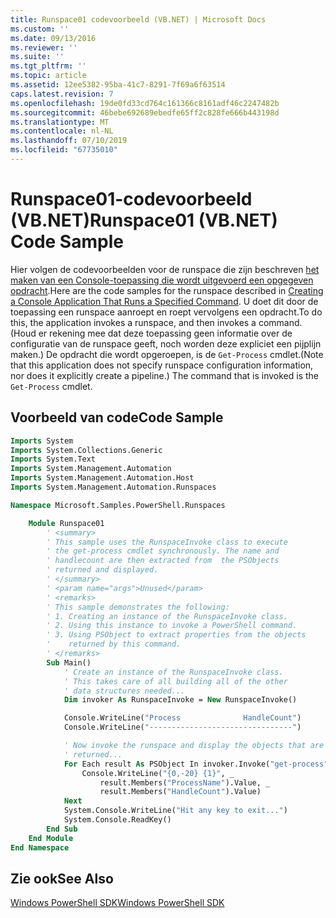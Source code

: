 ```yaml
---
title: Runspace01 codevoorbeeld (VB.NET) | Microsoft Docs
ms.custom: ''
ms.date: 09/13/2016
ms.reviewer: ''
ms.suite: ''
ms.tgt_pltfrm: ''
ms.topic: article
ms.assetid: 12ee5382-95ba-41c7-8291-7f69a6f63514
caps.latest.revision: 7
ms.openlocfilehash: 19de0fd33cd764c161366c8161adf46c2247482b
ms.sourcegitcommit: 46bebe692689ebedfe65ff2c828fe666b443198d
ms.translationtype: MT
ms.contentlocale: nl-NL
ms.lasthandoff: 07/10/2019
ms.locfileid: "67735010"
---
```

# <a name="runspace01-vbnet-code-sample"></a><span data-ttu-id="3d808-102">Runspace01-codevoorbeeld (VB.NET)</span><span class="sxs-lookup"><span data-stu-id="3d808-102">Runspace01 (VB.NET) Code Sample</span></span>

<span data-ttu-id="3d808-103">Hier volgen de codevoorbeelden voor de runspace die zijn beschreven [het maken van een Console-toepassing die wordt uitgevoerd een opgegeven opdracht](/dotnet/csharp/programming-guide/inside-a-program/hello-world-your-first-program).</span><span class="sxs-lookup"><span data-stu-id="3d808-103">Here are the code samples for the runspace described in [Creating a Console Application That Runs a Specified Command](/dotnet/csharp/programming-guide/inside-a-program/hello-world-your-first-program).</span></span> <span data-ttu-id="3d808-104">U doet dit door de toepassing een runspace aanroept en roept vervolgens een opdracht.</span><span class="sxs-lookup"><span data-stu-id="3d808-104">To do this, the application invokes a runspace, and then invokes a command.</span></span> <span data-ttu-id="3d808-105">(Houd er rekening mee dat deze toepassing geen informatie over de configuratie van de runspace geeft, noch worden deze expliciet een pijplijn maken.) De opdracht die wordt opgeroepen, is de `Get-Process` cmdlet.</span><span class="sxs-lookup"><span data-stu-id="3d808-105">(Note that this application does not specify runspace configuration information, nor does it explicitly create a pipeline.) The command that is invoked is the `Get-Process` cmdlet.</span></span>

## <a name="code-sample"></a><span data-ttu-id="3d808-106">Voorbeeld van code</span><span class="sxs-lookup"><span data-stu-id="3d808-106">Code Sample</span></span>

```vb
Imports System
Imports System.Collections.Generic
Imports System.Text
Imports System.Management.Automation
Imports System.Management.Automation.Host
Imports System.Management.Automation.Runspaces

Namespace Microsoft.Samples.PowerShell.Runspaces

    Module Runspace01
        ' <summary>
        ' This sample uses the RunspaceInvoke class to execute
        ' the get-process cmdlet synchronously. The name and
        ' handlecount are then extracted from  the PSObjects
        ' returned and displayed.
        ' </summary>
        ' <param name="args">Unused</param>
        ' <remarks>
        ' This sample demonstrates the following:
        ' 1. Creating an instance of the RunspaceInvoke class.
        ' 2. Using this instance to invoke a PowerShell command.
        ' 3. Using PSObject to extract properties from the objects
        '    returned by this command.
        ' </remarks>
        Sub Main()
            ' Create an instance of the RunspaceInvoke class.
            ' This takes care of all building all of the other
            ' data structures needed...
            Dim invoker As RunspaceInvoke = New RunspaceInvoke()

            Console.WriteLine("Process              HandleCount")
            Console.WriteLine("--------------------------------")

            ' Now invoke the runspace and display the objects that are
            ' returned...
            For Each result As PSObject In invoker.Invoke("get-process")
                Console.WriteLine("{0,-20} {1}", _
                    result.Members("ProcessName").Value, _
                    result.Members("HandleCount").Value)
            Next
            System.Console.WriteLine("Hit any key to exit...")
            System.Console.ReadKey()
        End Sub
    End Module
End Namespace
```

<!-- TODO!!!: [!code-csharp[Runspace01.vb](../../powershell-sdk-samples/SDK-2.0/vb/Runspace01/Runspace01.vb#L09-L53 "Runspace01.vb")] -->

## <a name="see-also"></a><span data-ttu-id="3d808-107">Zie ook</span><span class="sxs-lookup"><span data-stu-id="3d808-107">See Also</span></span>

[<span data-ttu-id="3d808-108">Windows PowerShell SDK</span><span class="sxs-lookup"><span data-stu-id="3d808-108">Windows PowerShell SDK</span></span>](../windows-powershell-reference.md)